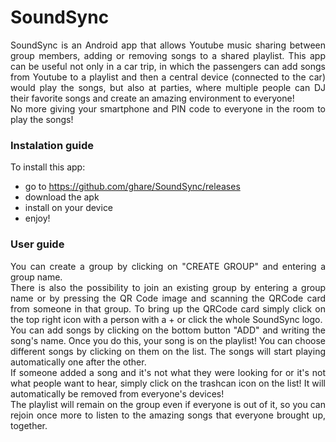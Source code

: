 # SoundSync
<p align="justify">
SoundSync is an Android app that allows Youtube music sharing between group members, adding or removing songs to a shared playlist.
This app can be useful not only in a car trip, in which the passengers can add songs from Youtube to a playlist and then a central device (connected to the car) would play the songs, but also at parties, where multiple people can DJ their favorite songs and create an amazing environment to everyone! <br />
No more giving your smartphone and PIN code to everyone in the room to play the songs!
</p>

### Instalation guide

To install this app:
 - go to https://github.com/ghare/SoundSync/releases
 - download the apk
 - install on your device
 - enjoy!
 
 ### User guide
<p align="justify">
You can create a group by clicking on "CREATE GROUP" and entering a group name. <br />
There is also the possibility to join an existing group by entering a group name or by pressing the QR Code image and scanning the QRCode card from someone in that group. To bring up the QRCode card simply click on the top right icon with a person with a + or click the whole SoundSync logo. <br />
You can add songs by clicking on the bottom button "ADD" and writing the song's name. Once you do this, your song is on the playlist! You can choose different songs by clicking on them on the list. The songs will start playing automatically one after the other. <br />
If someone added a song and it's not what they were looking for or it's not what people want to hear, simply click on the trashcan icon on the list! It will automatically be removed from everyone's devices! <br />
The playlist will remain on the group even if everyone is out of it, so you can rejoin once more to listen to the amazing songs that everyone brought up, together.
</p>
